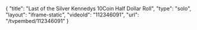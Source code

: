 {
    "title": "Last of the Silver Kennedys 10Coin Half Dollar Roll",
    "type": "solo",
    "layout": "iframe-static",
    "videoId": "112346091",
    "url": "\/tvpembed\/112346091"
}